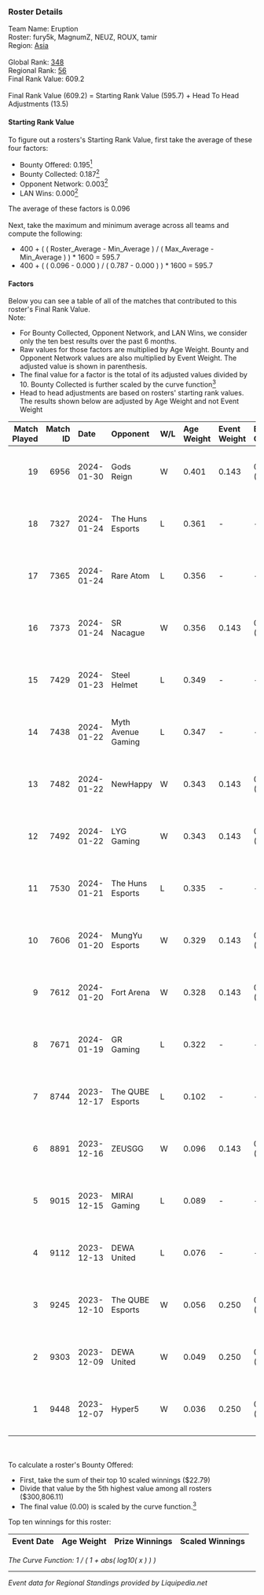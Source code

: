 ### Roster Details<br />
Team Name: Eruption<br />
Roster: fury5k, MagnumZ, NEUZ, ROUX, tamir<br />
Region: [Asia]( ../standings_asia.md)<br />
<br />
Global Rank: [348](../standings_global.md)<br />
Regional Rank: [56]( ../standings_asia.md)<br />
Final Rank Value:  609.2<br />
<br />
Final Rank Value (609.2) = Starting Rank Value (595.7) + Head To Head Adjustments (13.5)<br />

#### Starting Rank Value<br />
To figure out a rosters's Starting Rank Value, first take the average of these four factors:<br />
- Bounty Offered: 0.195[<sup>1</sup>](#table2)
- Bounty Collected: 0.187[<sup>2</sup>](#table1)
- Opponent Network: 0.003[<sup>2</sup>](#table1)
- LAN Wins: 0.000[<sup>2</sup>](#table1)

The average of these factors is 0.096<br />
<br />
Next, take the maximum and minimum average across all teams and compute the following:<br />
- 400 + ( ( Roster_Average - Min_Average ) / ( Max_Average - Min_Average ) ) * 1600 = 595.7
- 400 + ( ( 0.096 - 0.000 ) / ( 0.787 - 0.000 ) ) * 1600 = 595.7


#### Factors<br />
Below you can see a table of all of the matches that contributed to this roster's Final Rank Value.<br />
Note:<br />

- For Bounty Collected, Opponent Network, and LAN Wins, we consider only the ten best results over the past 6 months.
- Raw values for those factors are multiplied by Age Weight. Bounty and Opponent Network values are also multiplied by Event Weight. The adjusted value is shown in parenthesis.
- The final value for a factor is the total of its adjusted values divided by 10. Bounty Collected is further scaled by the curve function[<sup>3</sup>](#curveFunction)
- Head to head adjustments are based on rosters' starting rank values. The results shown below are adjusted by Age Weight and not Event Weight
<span id="table1"></span><br />


| Match Played | Match ID | Date       | Opponent           | W/L | Age Weight | Event Weight | Bounty Collected | Opponent Network | LAN Wins  | H2H Adj. | Roster                               |
| -: | -: | :- | :- | :- | :- | :- | :- | :- | :- | -: | :- |
|           19 |     6956 | 2024-01-30 | Gods Reign         | W   | 0.401      | 0.143        | 0.004 (0.000)    | 0.105 (0.006)    | 0 (0.000) |     8.07 | fury5k, MagnumZ, NEUZ, ROUX, tamir   |
|           18 |     7327 | 2024-01-24 | The Huns Esports   | L   | 0.361      | -            | -                | -                | -         |    -1.82 | fury5k, MagnumZ, NEUZ, ROUX, tamir   |
|           17 |     7365 | 2024-01-24 | Rare Atom          | L   | 0.356      | -            | -                | -                | -         |    -3.89 | fury5k, MagnumZ, NEUZ, ROUX, tamir   |
|           16 |     7373 | 2024-01-24 | SR Nacague         | W   | 0.356      | 0.143        | 0.000 (0.000)    | 0.013 (0.001)    | 0 (0.000) |     2.68 | fury5k, MagnumZ, NEUZ, ROUX, tamir   |
|           15 |     7429 | 2024-01-23 | Steel Helmet       | L   | 0.349      | -            | -                | -                | -         |    -4.20 | fury5k, MagnumZ, NEUZ, ROUX, tamir   |
|           14 |     7438 | 2024-01-22 | Myth Avenue Gaming | L   | 0.347      | -            | -                | -                | -         |    -4.30 | fury5k, MagnumZ, NEUZ, ROUX, tamir   |
|           13 |     7482 | 2024-01-22 | NewHappy           | W   | 0.343      | 0.143        | 0.003 (0.000)    | 0.066 (0.003)    | 0 (0.000) |     6.59 | fury5k, MagnumZ, NEUZ, ROUX, tamir   |
|           12 |     7492 | 2024-01-22 | LYG Gaming         | W   | 0.343      | 0.143        | 0.001 (0.000)    | 0.275 (0.013)    | 0 (0.000) |     7.24 | fury5k, MagnumZ, NEUZ, ROUX, tamir   |
|           11 |     7530 | 2024-01-21 | The Huns Esports   | L   | 0.335      | -            | -                | -                | -         |    -1.80 | fury5k, MagnumZ, NEUZ, ROUX, tamir   |
|           10 |     7606 | 2024-01-20 | MungYu Esports     | W   | 0.329      | 0.143        | 0.000 (0.000)    | 0.044 (0.002)    | 0 (0.000) |     4.20 | fury5k, MagnumZ, NEUZ, ROUX, tamir   |
|            9 |     7612 | 2024-01-20 | Fort Arena         | W   | 0.328      | 0.143        | 0.000 (0.000)    | 0.016 (0.001)    | 0 (0.000) |     3.69 | fury5k, MagnumZ, NEUZ, ROUX, tamir   |
|            8 |     7671 | 2024-01-19 | GR Gaming          | L   | 0.322      | -            | -                | -                | -         |    -2.65 | fury5k, MagnumZ, NEUZ, ROUX, tamir   |
|            7 |     8744 | 2023-12-17 | The QUBE Esports   | L   | 0.102      | -            | -                | -                | -         |    -1.75 | fury5k, MagnumZ, NEUZ, ROUX, tamir   |
|            6 |     8891 | 2023-12-16 | ZEUSGG             | W   | 0.096      | 0.143        | 0.000 (0.000)    | 0.090 (0.001)    | 0 (0.000) |     1.38 | fury5k, MagnumZ, NEUZ, ROUX, tamir   |
|            5 |     9015 | 2023-12-15 | MIRAI Gaming       | L   | 0.089      | -            | -                | -                | -         |    -0.98 | fury5k, MagnumZ, NEUZ, ROUX, tamir   |
|            4 |     9112 | 2023-12-13 | DEWA United        | L   | 0.076      | -            | -                | -                | -         |    -1.15 | ariucle, fury5k, MagnumZ, NEUZ, ROUX |
|            3 |     9245 | 2023-12-10 | The QUBE Esports   | W   | 0.056      | 0.250        | 0.000 (0.000)    | 0.010 (0.000)    | 0 (0.000) |     0.81 | ariucle, fury5k, MagnumZ, NEUZ, ROUX |
|            2 |     9303 | 2023-12-09 | DEWA United        | W   | 0.049      | 0.250        | 0.001 (0.000)    | 0.023 (0.000)    | 0 (0.000) |     0.81 | ariucle, fury5k, MagnumZ, NEUZ, ROUX |
|            1 |     9448 | 2023-12-07 | Hyper5             | W   | 0.036      | 0.250        | 0.000 (0.000)    | 0.017 (0.000)    | 0 (0.000) |     0.60 | ariucle, fury5k, MagnumZ, NEUZ, ROUX |

<br />
<span id="table2"></span><br />
To calculate a roster's Bounty Offered:<br />

- First, take the sum of their top 10 scaled winnings ($22.79)
- Divide that value by the 5th highest value among all rosters ($300,806.11)
- The final value (0.00) is scaled by the curve function.[<sup>3</sup>](#curveFunction)

Top ten winnings for this roster:<br />

| Event Date | Age Weight | Prize Winnings | Scaled Winnings |
| :- | -: | :- | :- |


<span id="curveFunction"></span>_The Curve Function: 1 / ( 1 + abs( log10( x ) ) )_<br />

---
_Event data for Regional Standings provided by Liquipedia.net_<br />
